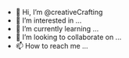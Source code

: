 - 👋 Hi, I’m @creativeCrafting
- 👀 I’m interested in ...
- 🌱 I’m currently learning ...
- 💞️ I’m looking to collaborate on ...
- 📫 How to reach me ...

<!---
creativeCrafting/creativeCrafting is a ✨ special ✨ repository because its `README.md` (this file) appears on your GitHub profile.
You can click the Preview link to take a look at your changes.
--->
